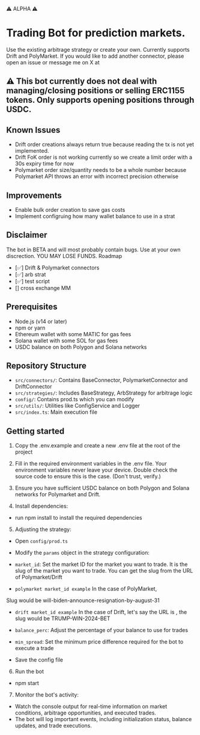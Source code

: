 ⚠️ ALPHA ⚠️

# Trading Bot for prediction markets.

Use the existing arbitrage strategy or create your own. Currently supports Drift and PolyMarket. If you would like to add another connector, please open an issue or message me on X at

## ⚠️ This bot currently does not deal with managing/closing positions or selling ERC1155 tokens. Only supports opening positions through USDC.

## Known Issues
- Drift order creations always return true because reading the tx is not yet implemented.
- Drift FoK order is not working currently so we create a limit order with a 30s expiry time for now
- Polymarket order size/quantity needs to be a whole number because Polymarket API throws an error with incorrect precision otherwise

## Improvements
- Enable bulk order creation to save gas costs
- Implement configruing how many wallet balance to use in a strat

## Disclaimer

The bot in BETA and will most probably contain bugs. Use at your own discrection. YOU MAY LOSE FUNDS. Roadmap

- [✅] Drift & Polymarket connectors
- [✅] arb strat
- [✅] test script
- [] cross exchange MM

## Prerequisites

- Node.js (v14 or later)
- npm or yarn
- Ethereum wallet with some MATIC for gas fees
- Solana wallet with some SOL for gas fees
- USDC balance on both Polygon and Solana networks

## Repository Structure

- `src/connectors/`: Contains BaseConnector, PolymarketConnector and DriftConnector
- `src/strategies/`: Includes BaseStrategy, ArbStrategy for arbitrage logic
- `config/`: Contains prod.ts which you can modify
- `src/utils/`: Utilities like ConfigService and Logger
- `src/index.ts`: Main execution file

## Getting started

1. Copy the .env.example and create a new .env file at the root of the project

2. Fill in the required environment variables in the .env file. Your environment variables never leave your device. Double check the source code to ensure this is the case. (Don't trust, verify.)

3. Ensure you have sufficient USDC balance on both Polygon and Solana networks for Polymarket and Drift.

4. Install dependencies:
- run npm install to install the required dependencies

5. Adjusting the strategy:
- Open `config/prod.ts`
- Modify the `params` object in the strategy configuration:
- `market_id`: Set the market ID for the market you want to trade. It is the slug of the market you want to trade. You can get the slug from the URL of Polymarket/Drift

- `polymarket market_id example`
In the case of PolyMarket,

Slug would be will-biden-announce-resignation-by-august-31

- `drift market_id example`
In the case of Drift, let's say the URL is ,
the slug would be TRUMP-WIN-2024-BET

- `balance_perc`: Adjust the percentage of your balance to use for trades

- `min_spread`: Set the minimum price difference required for the bot to execute a trade
- Save the config file

6. Run the bot
- npm start

7. Monitor the bot's activity:
- Watch the console output for real-time information on market conditions, arbitrage opportunities, and executed trades.
- The bot will log important events, including initialization status, balance updates, and trade executions.















